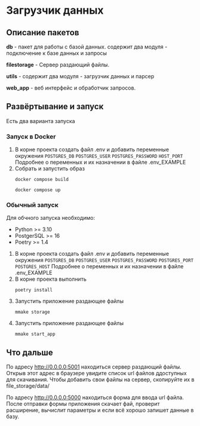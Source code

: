# Загрузчик данных
##  Описание пакетов
__db__ - пакет для работы с базой данных. содержит два модуля - 
подключение к базе данных и запросы

__filestorage__ - Сервер раздающий файлы.

__utils__ - содержит два модуля - загрузчик данных и парсер

__web_app__ - веб интерфейс и обработчик запросов.

## Развёртывание и запуск
Есть два варианта запуска

### Запуск в Docker
1. В корне проекта создать файл .env и добавить переменные окружения ```POSTGRES_DB```
```POSTGRES_USER``` ```POSTGRES_PASSWORD``` ```HOST_PORT``` Подробнее о переменных и их назначении
в файле .env_EXAMPLE
2. Собрать и запустить образ
   ```shell
   docker compose build
   ```
   ```shell
   docker compose up
   ```

### Обычный запуск
Для обчного запуска необходимо:
* Python >= 3.10
* PostgerSQL >= 16
* Poetry >= 1.4

1. В корне проекта создать файл .env и добавить переменные окружения ```POSTGRES_DB```
```POSTGRES_USER``` ```POSTGRES_PASSWORD``` ```POSTGRES_PORT``` ```POSTGRES_HOST```
Подробнее о переменных и их назначении в файле .env_EXAMPLE
2. В корне проекта выполнить
   ```shell
   poetry install
   ```
3. Запустить приложение раздающее файлы
   ```shell
   mmake storage
   ```
4. Запустить приложение раздающее файлы
   ```shell
   mmake start_app
   ```

## Что дальше
По адресу http://0.0.0.0:5001 находиться сервер раздающий файлы.
Открыв этот адрес в браузере увидите список url файлов ддоступных для скачивания.
Чтобы добавить свои файлы на сервер, скопируйте их в file_storage/data/

По адресу http://0.0.0.0:5000 находиться форма для ввода url файла.
После отправки формы приложения скачает фай, проверит расширение, вычислит параметры 
и если всё хорошо запишет данные в базу.
